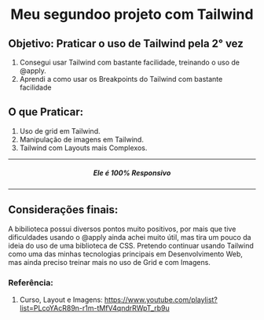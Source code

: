 <h1 align='center'>Meu segundoo projeto com Tailwind</h1>

## Objetivo: Praticar o uso de Tailwind pela 2° vez
1. Consegui usar Tailwind com bastante facilidade, treinando o uso de @apply.
2. Aprendi a como usar os Breakpoints do Tailwind com bastante facilidade

## O que Praticar:
1. Uso de grid em Tailwind.
2. Manipulação de imagens em Tailwind.
3. Tailwind com Layouts mais Complexos.

<hr>

<div align='center'>
  
##### Ele é 100% Responsivo
</div>

<hr>

## Considerações finais:
A bibilioteca possui diversos pontos muito positivos, por mais que tive dificuldades usando o @apply ainda achei muito útil, mas tira um pouco da ideia do uso de uma biblioteca de CSS. Pretendo continuar usando Tailwind como uma das minhas tecnologias principais em Desenvolvimento Web, mas ainda preciso treinar mais no uso de Grid e com Imagens.

### Referência:
1. Curso, Layout e Imagens: https://www.youtube.com/playlist?list=PLcoYAcR89n-r1m-tMfV4qndrRWpT_rb9u
